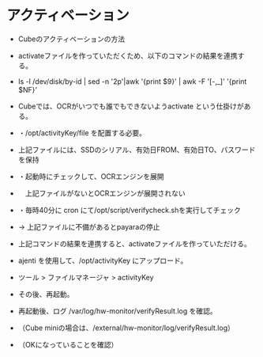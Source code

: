 # アクティベーション

- Cubeのアクティベーションの方法

- activateファイルを作っていただくため、以下のコマンドの結果を連携する。
- ls -l /dev/disk/by-id | sed -n '2p'|awk '{print $9}' | awk -F '[-,_]' '{print $NF}'

- Cubeでは、OCRがいつでも誰でもできないようactivate という仕掛けがある。
- ・/opt/activityKey/file を配置する必要。
-    上記ファイルには、SSDのシリアル、有効日FROM、有効日TO、パスワードを保持
- ・起動時にチェックして、OCRエンジンを展開
- 　上記ファイルがないとOCRエンジンが展開されない
- ・毎時40分に cron にて/opt/script/verifycheck.shを実行してチェック
- → 上記ファイルに不備があるとpayaraの停止

- 上記コマンドの結果を連携すると、activateファイルを作っていただける。
- ajenti を使用して、/opt/activityKey にアップロード。
- ツール > ファイルマネージャ > activityKey
- その後、再起動。
- 再起動後、ログ /var/log/hw-monitor/verifyResult.log を確認。
- （Cube miniの場合は、/external/hw-monitor/log/verifyResult.log）
- （OKになっていることを確認）
